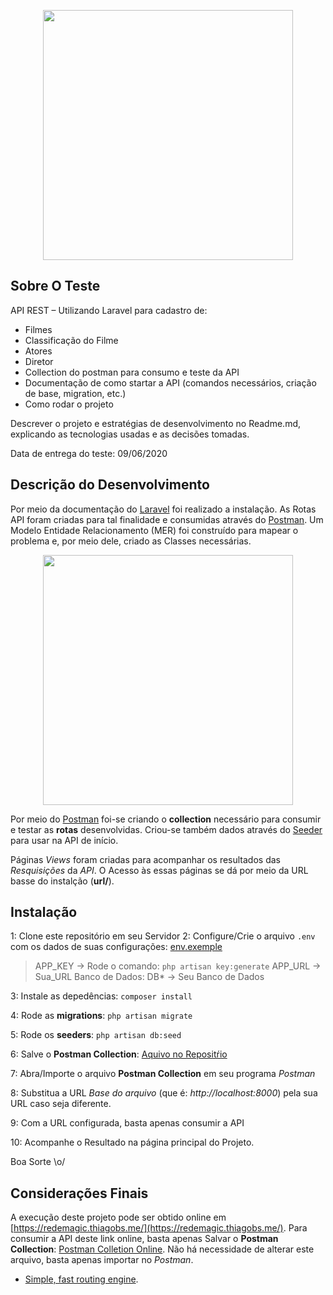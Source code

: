 <p align="center"><img src="https://www.stautrh.com.br/wp-content/uploads/2017/10/logotiponovo.png" width="400"></p>

## Sobre O Teste

API REST – Utilizando Laravel para cadastro de:

 

- Filmes
- Classificação do Filme
- Atores
- Diretor
- Collection do postman para consumo e teste da API
- Documentação de como startar a API (comandos necessários, criação de base, migration, etc.)
- Como rodar o projeto 

Descrever o projeto e estratégias de desenvolvimento no Readme.md, explicando as tecnologias usadas e as decisões tomadas.

 

Data de entrega do teste: 09/06/2020


## Descrição do Desenvolvimento

Por meio da documentação do [Laravel](https://laravel.com/docs/7.x) foi realizado a instalação. As Rotas API foram criadas para tal finalidade e consumidas através do [Postman](https://www.postman.com/). Um Modelo Entidade Relacionamento (MER) foi construído para mapear o problema e, por meio dele, criado as Classes necessárias.

<p align="center"><img src="https://www.magicwebdesign.com.br/assets/images/magic_logo.png" width="400"></p>

Por meio do [Postman](https://www.postman.com/) foi-se criando o **collection** necessário para consumir e testar as **rotas** desenvolvidas. Criou-se também dados através do [Seeder](https://laravel.com/docs/7.x/seeding
) para usar na API de início.

Páginas *Views* foram criadas para acompanhar os resultados das *Resquisições* da *API*. O Acesso às essas páginas se dá por meio da URL basse do instalção (**url/**).

## Instalação

1: Clone este repositório em seu Servidor
2: Configure/Crie o arquivo `.env` com os dados de suas configurações: [env.exemple](https://github.com/laravel/laravel/blob/master/.env.example)

>   APP_KEY -> Rode o comando: `php artisan key:generate`
>   APP_URL -> Sua_URL
>   Banco de Dados: DB* -> Seu Banco de Dados

3: Instale as depedências: `composer install`

4: Rode as **migrations**: `php artisan migrate`

5: Rode os **seeders**: `php artisan db:seed`

6: Salve o **Postman Collection**: [Aquivo no Repositŕio](https://github.com/thiagobs-webdev/redemagic/tree/master/_files)

7: Abra/Importe  o arquivo **Postman Collection** em seu programa *Postman*

8: Substitua a URL *Base do arquivo* (que é: *http://localhost:8000*) pela sua URL caso seja diferente.

9: Com a URL configurada, basta apenas consumir a API

10: Acompanhe o Resultado na página principal do Projeto.

Boa Sorte \o/


## Considerações Finais

A execução deste projeto pode ser obtido online em [https://redemagic.thiagobs.me/](https://redemagic.thiagobs.me/).
Para consumir a API deste link online, basta apenas Salvar o **Postman Collection**: [Postman Colletion Online](https://github.com/thiagobs-webdev/redemagic/tree/master/_files). Não há necessidade de alterar este arquivo, basta apenas importar no *Postman*.



- [Simple, fast routing engine](https://laravel.com/docs/routing).
